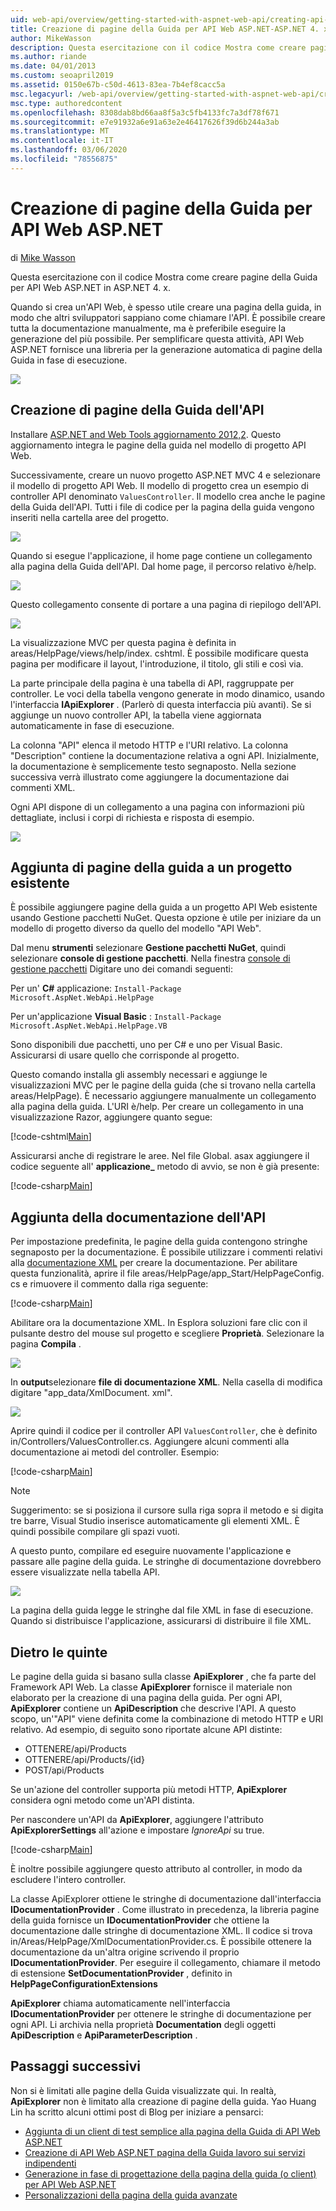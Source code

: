 ```yaml
---
uid: web-api/overview/getting-started-with-aspnet-web-api/creating-api-help-pages
title: Creazione di pagine della Guida per API Web ASP.NET-ASP.NET 4. x
author: MikeWasson
description: Questa esercitazione con il codice Mostra come creare pagine della Guida per API Web ASP.NET in ASP.NET 4. x.
ms.author: riande
ms.date: 04/01/2013
ms.custom: seoapril2019
ms.assetid: 0150e67b-c50d-4613-83ea-7b4ef8cacc5a
msc.legacyurl: /web-api/overview/getting-started-with-aspnet-web-api/creating-api-help-pages
msc.type: authoredcontent
ms.openlocfilehash: 8308dab8bd66aa8f5a3c5fb4133fc7a3df78f671
ms.sourcegitcommit: e7e91932a6e91a63e2e46417626f39d6b244a3ab
ms.translationtype: MT
ms.contentlocale: it-IT
ms.lasthandoff: 03/06/2020
ms.locfileid: "78556875"
---
```

# <a name="creating-help-pages-for-aspnet-web-api"></a>Creazione di pagine della Guida per API Web ASP.NET

di [Mike Wasson](https://github.com/MikeWasson)

Questa esercitazione con il codice Mostra come creare pagine della Guida per API Web ASP.NET in ASP.NET 4. x.

Quando si crea un'API Web, è spesso utile creare una pagina della guida, in modo che altri sviluppatori sappiano come chiamare l'API. È possibile creare tutta la documentazione manualmente, ma è preferibile eseguire la generazione del più possibile. Per semplificare questa attività, API Web ASP.NET fornisce una libreria per la generazione automatica di pagine della Guida in fase di esecuzione.

![](creating-api-help-pages/_static/image1.png)

## <a name="creating-api-help-pages"></a>Creazione di pagine della Guida dell'API

Installare [ASP.NET and Web Tools aggiornamento 2012,2](https://go.microsoft.com/fwlink/?LinkId=282650). Questo aggiornamento integra le pagine della guida nel modello di progetto API Web.

Successivamente, creare un nuovo progetto ASP.NET MVC 4 e selezionare il modello di progetto API Web. Il modello di progetto crea un esempio di controller API denominato `ValuesController`. Il modello crea anche le pagine della Guida dell'API. Tutti i file di codice per la pagina della guida vengono inseriti nella cartella aree del progetto.

![](creating-api-help-pages/_static/image2.png)

Quando si esegue l'applicazione, il home page contiene un collegamento alla pagina della Guida dell'API. Dal home page, il percorso relativo è/help.

![](creating-api-help-pages/_static/image3.png)

Questo collegamento consente di portare a una pagina di riepilogo dell'API.

![](creating-api-help-pages/_static/image4.png)

La visualizzazione MVC per questa pagina è definita in areas/HelpPage/views/help/index. cshtml. È possibile modificare questa pagina per modificare il layout, l'introduzione, il titolo, gli stili e così via.

La parte principale della pagina è una tabella di API, raggruppate per controller. Le voci della tabella vengono generate in modo dinamico, usando l'interfaccia **IApiExplorer** . (Parlerò di questa interfaccia più avanti). Se si aggiunge un nuovo controller API, la tabella viene aggiornata automaticamente in fase di esecuzione.

La colonna "API" elenca il metodo HTTP e l'URI relativo. La colonna "Description" contiene la documentazione relativa a ogni API. Inizialmente, la documentazione è semplicemente testo segnaposto. Nella sezione successiva verrà illustrato come aggiungere la documentazione dai commenti XML.

Ogni API dispone di un collegamento a una pagina con informazioni più dettagliate, inclusi i corpi di richiesta e risposta di esempio.

![](creating-api-help-pages/_static/image5.png)

## <a name="adding-help-pages-to-an-existing-project"></a>Aggiunta di pagine della guida a un progetto esistente

È possibile aggiungere pagine della guida a un progetto API Web esistente usando Gestione pacchetti NuGet. Questa opzione è utile per iniziare da un modello di progetto diverso da quello del modello "API Web".

Dal menu **strumenti** selezionare **Gestione pacchetti NuGet**, quindi selezionare **console di gestione pacchetti**. Nella finestra [console di gestione pacchetti](http://docs.nuget.org/docs/start-here/using-the-package-manager-console) Digitare uno dei comandi seguenti:

Per un' **C#** applicazione: `Install-Package Microsoft.AspNet.WebApi.HelpPage`

Per un'applicazione **Visual Basic** : `Install-Package Microsoft.AspNet.WebApi.HelpPage.VB`

Sono disponibili due pacchetti, uno per C# e uno per Visual Basic. Assicurarsi di usare quello che corrisponde al progetto.

Questo comando installa gli assembly necessari e aggiunge le visualizzazioni MVC per le pagine della guida (che si trovano nella cartella areas/HelpPage). È necessario aggiungere manualmente un collegamento alla pagina della guida. L'URI è/help. Per creare un collegamento in una visualizzazione Razor, aggiungere quanto segue:

[!code-cshtml[Main](creating-api-help-pages/samples/sample1.cshtml)]

Assicurarsi anche di registrare le aree. Nel file Global. asax aggiungere il codice seguente all' **applicazione\_** metodo di avvio, se non è già presente:

[!code-csharp[Main](creating-api-help-pages/samples/sample2.cs?highlight=4)]

## <a name="adding-api-documentation"></a>Aggiunta della documentazione dell'API

Per impostazione predefinita, le pagine della guida contengono stringhe segnaposto per la documentazione. È possibile utilizzare i commenti relativi alla [documentazione XML](https://msdn.microsoft.com/library/b2s063f7.aspx) per creare la documentazione. Per abilitare questa funzionalità, aprire il file areas/HelpPage/app\_Start/HelpPageConfig. cs e rimuovere il commento dalla riga seguente:

[!code-csharp[Main](creating-api-help-pages/samples/sample3.cs)]

Abilitare ora la documentazione XML. In Esplora soluzioni fare clic con il pulsante destro del mouse sul progetto e scegliere **Proprietà**. Selezionare la pagina **Compila** .

![](creating-api-help-pages/_static/image6.png)

In **output**selezionare **file di documentazione XML**. Nella casella di modifica digitare "app\_data/XmlDocument. xml".

![](creating-api-help-pages/_static/image7.png)

Aprire quindi il codice per il controller API `ValuesController`, che è definito in/Controllers/ValuesController.cs. Aggiungere alcuni commenti alla documentazione ai metodi del controller. Esempio:

[!code-csharp[Main](creating-api-help-pages/samples/sample4.cs)]

> [!NOTE]
> Suggerimento: se si posiziona il cursore sulla riga sopra il metodo e si digita tre barre, Visual Studio inserisce automaticamente gli elementi XML. È quindi possibile compilare gli spazi vuoti.

A questo punto, compilare ed eseguire nuovamente l'applicazione e passare alle pagine della guida. Le stringhe di documentazione dovrebbero essere visualizzate nella tabella API.

![](creating-api-help-pages/_static/image8.png)

La pagina della guida legge le stringhe dal file XML in fase di esecuzione. Quando si distribuisce l'applicazione, assicurarsi di distribuire il file XML.

## <a name="under-the-hood"></a>Dietro le quinte

Le pagine della guida si basano sulla classe **ApiExplorer** , che fa parte del Framework API Web. La classe **ApiExplorer** fornisce il materiale non elaborato per la creazione di una pagina della guida. Per ogni API, **ApiExplorer** contiene un **ApiDescription** che descrive l'API. A questo scopo, un'"API" viene definita come la combinazione di metodo HTTP e URI relativo. Ad esempio, di seguito sono riportate alcune API distinte:

- OTTENERE/api/Products
- OTTENERE/api/Products/{id}
- POST/api/Products

Se un'azione del controller supporta più metodi HTTP, **ApiExplorer** considera ogni metodo come un'API distinta.

Per nascondere un'API da **ApiExplorer**, aggiungere l'attributo **ApiExplorerSettings** all'azione e impostare *IgnoreApi* su true.

[!code-csharp[Main](creating-api-help-pages/samples/sample5.cs)]

È inoltre possibile aggiungere questo attributo al controller, in modo da escludere l'intero controller.

La classe ApiExplorer ottiene le stringhe di documentazione dall'interfaccia **IDocumentationProvider** . Come illustrato in precedenza, la libreria pagine della guida fornisce un **IDocumentationProvider** che ottiene la documentazione dalle stringhe di documentazione XML. Il codice si trova in/Areas/HelpPage/XmlDocumentationProvider.cs. È possibile ottenere la documentazione da un'altra origine scrivendo il proprio **IDocumentationProvider**. Per eseguire il collegamento, chiamare il metodo di estensione **SetDocumentationProvider** , definito in **HelpPageConfigurationExtensions**

**ApiExplorer** chiama automaticamente nell'interfaccia **IDocumentationProvider** per ottenere le stringhe di documentazione per ogni API. Li archivia nella proprietà **Documentation** degli oggetti **ApiDescription** e **ApiParameterDescription** .

## <a name="next-steps"></a>Passaggi successivi

Non si è limitati alle pagine della Guida visualizzate qui. In realtà, **ApiExplorer** non è limitato alla creazione di pagine della guida. Yao Huang Lin ha scritto alcuni ottimi post di Blog per iniziare a pensarci:

- [Aggiunta di un client di test semplice alla pagina della Guida di API Web ASP.NET](https://blogs.msdn.com/b/yaohuang1/archive/2012/12/02/adding-a-simple-test-client-to-asp-net-web-api-help-page.aspx)
- [Creazione di API Web ASP.NET pagina della Guida lavoro sui servizi indipendenti](https://blogs.msdn.com/b/yaohuang1/archive/2012/12/20/making-asp-net-web-api-help-page-work-on-self-hosted-services.aspx)
- [Generazione in fase di progettazione della pagina della guida (o client) per API Web ASP.NET](https://blogs.msdn.com/b/yaohuang1/archive/2013/01/20/design-time-generation-of-help-page-or-proxy-for-asp-net-web-api.aspx)
- [Personalizzazioni della pagina della guida avanzate](https://blogs.msdn.com/b/yaohuang1/archive/2012/12/10/asp-net-web-api-help-page-part-3-advanced-help-page-customizations.aspx)
